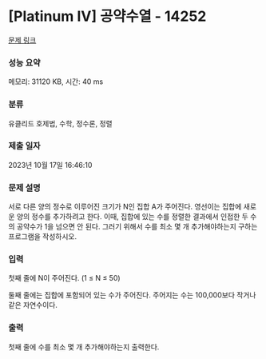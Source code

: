 # [Platinum IV] 공약수열 - 14252 

[문제 링크](https://www.acmicpc.net/problem/14252) 

### 성능 요약

메모리: 31120 KB, 시간: 40 ms

### 분류

유클리드 호제법, 수학, 정수론, 정렬

### 제출 일자

2023년 10월 17일 16:46:10

### 문제 설명

<p>서로 다른 양의 정수로 이루어진 크기가 N인 집합 A가 주어진다. 영선이는 집합에 새로운 양의 정수를 추가하려고 한다. 이때, 집합에 있는 수를 정렬한 결과에서 인접한 두 수의 공약수가 1을 넘으면 안 된다. 그러기 위해서 수를 최소 몇 개 추가해야하는지 구하는 프로그램을 작성하시오.</p>

### 입력 

 <p>첫째 줄에 N이 주어진다. (1 ≤ N ≤ 50)</p>

<p>둘째 줄에는 집합에 포함되어 있는 수가 주어진다. 주어지는 수는 100,000보다 작거나 같은 자연수이다.</p>

### 출력 

 <p>첫째 줄에 수를 최소 몇 개 추가해야하는지 출력한다.</p>

